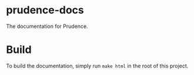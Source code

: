# prudence-docs
The documentation for Prudence.

# Build

To build the documentation, simply run ``make html`` in the root of this project.
